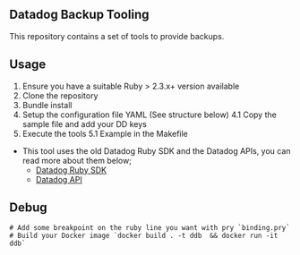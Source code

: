 Datadog Backup Tooling
----------------

This repository contains a set of tools to provide backups. 

Usage
---------------------------
1. Ensure you have a suitable Ruby > 2.3.x+ version available
2. Clone the repository 
3. Bundle install 
4. Setup the configuration file YAML (See structure below)
    4.1 Copy the sample file and add your DD keys
5. Execute the tools
    5.1 Example in the Makefile

- This tool uses the old Datadog Ruby SDK and the Datadog APIs, you can read more about them below;
    - [Datadog Ruby SDK](https://github.com/DataDog/dogapi-rb)
    - [Datadog API](https://docs.datadoghq.com/api/)

Debug
---------------------------

```
# Add some breakpoint on the ruby line you want with pry `binding.pry`
# Build your Docker image `docker build . -t ddb  && docker run -it ddb`
```